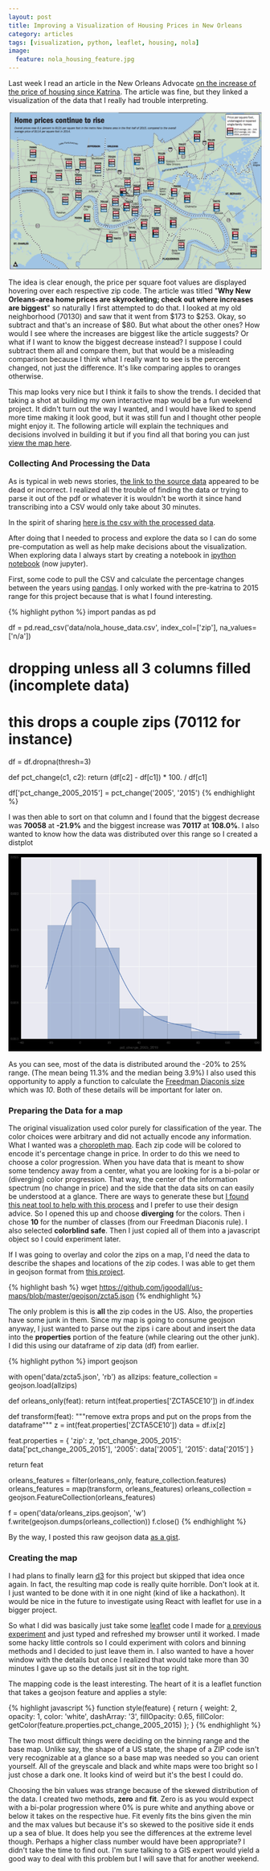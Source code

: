 ```yaml
---
layout: post
title: Improving a Visualization of Housing Prices in New Orleans
category: articles
tags: [visualization, python, leaflet, housing, nola]
image:
  feature: nola_housing_feature.jpg
---
```


Last week I read an article in the New Orleans Advocate [on the increase of the price of housing since Katrina](http://www.theneworleansadvocate.com/news/business/13152497-123/home-prices-continue-climbing-in).
The article was fine, but they linked a visualization of the data that I really had trouble interpreting.

<img alt="New Orleans Advocate Visualization" src="/public/images/advocate_housing_viz.jpg">

The idea is clear enough, the price per square foot values are displayed
hovering over each respective zip code. The article was titled
"**Why New Orleans-area home prices are skyrocketing; check out where increases are biggest**"
so naturally I first attempted to do that. I looked at my old neighborhood (70130) and saw that it went from $173 to $253.
Okay, so subtract and that's an increase of $80. But what about the other ones? How would I
 see where the increases are biggest like the article suggests? Or what if I want to know the
biggest decrease instead? I suppose I could subtract them all and compare them, but that would be a misleading comparison
because I think what I really want to see is the percent changed, not just the difference.
It's like comparing apples to oranges otherwise.

This map looks very nice but I think it fails to show the trends. I decided that taking a shot at building my own interactive map would be a fun weekend project. It didn't turn out the way I wanted, and I would have liked to spend more time making it look good, but it was still fun and I thought other people might enjoy it.
The following article will explain the techniques and decisions involved in building it
but if you find all that boring you can just [view the map here](https://nolahousingprices.simst.im/).

### Collecting And Processing the Data

As is typical in web news stories, [the link to the source data](http://www.theneworleansadvocate.com/csp/mediapool/) appeared to be dead or incorrect.
I realized all the trouble of finding the data or trying to parse it out of the pdf or whatever
it is wouldn't be worth it since hand transcribing into a CSV would only take about 30 minutes.

In the spirit of sharing [here is the csv with the processed data](https://gist.github.com/bhelx/a214f84a4ca1807f2be8).

After doing that I needed to process and explore the data so I can do some pre-computation as well as
help make decisions about the visualization. When exploring data I always start by creating a notebook in [ipython notebook](http://ipython.org/notebook.html) (now jupyter).

First, some code to pull the CSV and calculate the percentage changes between the years using [pandas](http://pandas.pydata.org/).
I only worked with the pre-katrina to 2015 range for this project because that is what I found interesting.

{% highlight python %}
import pandas as pd

df = pd.read_csv('data/nola_house_data.csv', index_col=['zip'], na_values=['n/a'])

# dropping unless all 3 columns filled (incomplete data)
# this drops a couple zips (70112 for instance)
df = df.dropna(thresh=3)

def pct_change(c1, c2):
    return (df[c2] - df[c1]) * 100. / df[c1]

df['pct_change_2005_2015'] = pct_change('2005', '2015')
{% endhighlight %}

I was then able to sort on that column and I found that the biggest decrease was **70058** at **-21.9%** and the biggest increase was **70117** at **108.0%**.
I also wanted to know how the data was distributed over this range so I created a distplot

<img alt="Distribution of percentage change of value" src="/public/images/housing_distplot.jpg">

As you can see, most of the data is distributed around the -20% to 25% range. (The mean being 11.3% and the median being 3.9%) I also used this opportunity to apply a function to calculate the [Freedman Diaconis size](https://en.wikipedia.org/wiki/Freedman%E2%80%93Diaconis_rule) which was *10*. Both of these details will be important for later on.

### Preparing the Data for a map

The original visualization used color purely for classification of the year. The color choices were arbitrary and did not actually encode any information. What I wanted was a [choropleth map](https://en.wikipedia.org/wiki/Choropleth_map). Each zip code will be colored to encode it's percentage change in price. In order to do this we need to choose a color progression. When you have data that is meant to show some tendency away from a center, what you are looking for is a bi-polar or (diverging) color progression. That way, the center of the information spectrum (no change in price) and the side that the data sits on can easily be understood at a glance. There are ways to generate these but [I found this neat tool to help with this process](http://colorbrewer2.org/) and I prefer to use their design advice. So I opened this up and choose **diverging** for the colors. Then i chose **10** for the number of classes (from our Freedman Diaconis rule). I also selected **colorblind safe**. Then I just copied all of them into a javascript object so I could experiment later.

If I was going to overlay and color the zips on a map, I'd need the data to describe the shapes and locations of the zip codes. I was able to get them in geojson format from [this project](https://github.com/jgoodall/us-maps).

{% highlight bash %}
wget https://github.com/jgoodall/us-maps/blob/master/geojson/zcta5.json
{% endhighlight %}

The only problem is this is **all** the zip codes in the US. Also, the properties have some junk in them. Since my map is going to consume geojson anyway, I just wanted to parse out the zips i care about and insert the data into the **properties** portion of the feature (while clearing out the other junk). I did this using our dataframe of zip data (df) from earlier.

{% highlight python %}
import geojson

with open('data/zcta5.json', 'rb') as allzips:
    feature_collection = geojson.load(allzips)

def orleans_only(feat):
  return int(feat.properties['ZCTA5CE10']) in df.index

def transform(feat):
  """remove extra props and put on the props from the dataframe"""
  z = int(feat.properties['ZCTA5CE10'])
  data = df.ix[z]

  feat.properties = {
    'zip': z,
    'pct_change_2005_2015': data['pct_change_2005_2015'],
    '2005': data['2005'],
    '2015': data['2015']
  }

  return feat

orleans_features = filter(orleans_only, feature_collection.features)
orleans_features = map(transform, orleans_features)
orleans_collection = geojson.FeatureCollection(orleans_features)

f = open('data/orleans_zips.geojson', 'w')
f.write(geojson.dumps(orleans_collection))
f.close()
{% endhighlight %}

By the way, I posted this raw geojson data [as a gist](https://gist.github.com/bhelx/1367ace08860ad540224).

### Creating the map

I had plans to finally learn [d3](http://d3js.org/) for this project but skipped that idea once again.
In fact, the resulting map code is really quite horrible. Don't look at it. I just wanted to be done with it in one night (kind of like a hackathon). It would be nice in the future to investigate using React with leaflet for use in a bigger project.

So what I did was basically just take some [leaflet](http://leafletjs.com/) code I made for [a previous experiment](/articles/visualizing-absenteeism-in-congress/) and just typed and refreshed my browser until it worked. I made some hacky little controls so I could experiment with colors and binning methods and I decided to just leave them in. I also wanted to have a hover window with the details but once I realized that would take more than 30 minutes I gave up so the details just sit in the top right.

The mapping code is the least interesting. The heart of it is a leaflet function that takes a geojson feature and applies a style:

{% highlight javascript %}
function style(feature) {
  return {
    weight: 2,
    opacity: 1,
    color: 'white',
    dashArray: '3',
    fillOpacity: 0.65,
    fillColor: getColor(feature.properties.pct_change_2005_2015)
  };
}
{% endhighlight %}

The two most difficult things were deciding on the binning range and the base map. Unlike say, the shape of a US state, the shape of a ZIP code isn't very recognizable at a glance so a base map was needed so you can orient yourself. All of the greyscale and black and white maps were too bright so I just chose a dark one. It looks kind of weird but it's the best I could do.

Choosing the bin values was strange because of the skewed distribution of the data. I created two methods, **zero** and **fit**. Zero is as you would expect with a bi-polar progression where 0% is pure white and anything above or below it takes on the respective hue. Fit evenly fits the bins given the min and the max values but because it's so skewed to the positive side it ends up a sea of blue. It does help you see the differences at the extreme level though. Perhaps a higher class number would have been appropriate? I didn't take the time to find out. I'm sure talking to a GIS expert would yield a good way to deal with this problem but I will save that for another weekend.
